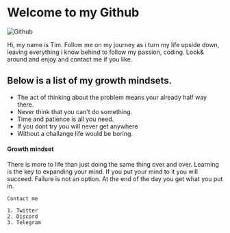 



# __Welcome to my Github__

![Github](https://github.com/jimbobdxb/reading-notes)

Hi, my name is Tim. Follow me on my journey as i turn my life upside down, leaving everything i know behind to follow my passion, coding. Look& around and enjoy and contact me if you like.

## Below is a list of my growth mindsets.


 - The act of thinking about the problem means your already half way there. 
 - Never think that you can't do something. 
 - Time and patience is all you need.
 - If you dont try you will never get anywhere
 - Without a challange life would be boring. 

#### __Growth mindset__ 

There is more to life than just doing the same thing over and over. Learning is the key to expanding your mind. If you put your mind to it you will succeed. Failure is not an option. At the end of the day you get what you put in. 



```
Contact me 

1. Twitter 
2. Discord
3. Telegram

```








